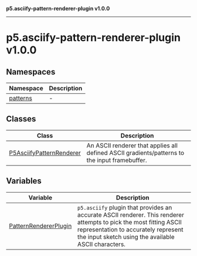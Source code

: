 **p5.asciify-pattern-renderer-plugin v1.0.0**

***

# p5.asciify-pattern-renderer-plugin v1.0.0

## Namespaces

| Namespace | Description |
| ------ | ------ |
| [patterns](p5.asciify-pattern-renderer-plugin/namespaces/patterns/README.md) | - |

## Classes

| Class | Description |
| ------ | ------ |
| [P5AsciifyPatternRenderer](classes/P5AsciifyPatternRenderer.md) | An ASCII renderer that applies all defined ASCII gradients/patterns to the input framebuffer. |

## Variables

| Variable | Description |
| ------ | ------ |
| [PatternRendererPlugin](variables/PatternRendererPlugin.md) | `p5.asciify` plugin that provides an accurate ASCII renderer. This renderer attempts to pick the most fitting ASCII representation to accurately represent the input sketch using the available ASCII characters. |
